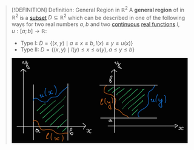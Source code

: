 >[!DEFINITION] Definition: General Region in $\mathbb{R}^2$
>A **general region** of in $\mathbb{R}^2$ is a [subset](../../Set%20Theory/Subset.md) $D\subseteq\mathbb{R}^2$ which can be described in one of the following ways for two real numbers $a,b$ and two [continuous](../../Analysis/Real%20Analysis/Functions/Continuity/Continuity.md) [real functions](../../Analysis/Real%20Analysis/Functions/Real%20Function.md) $l,u: [a;b] \to \mathbb{R}$:
>
>- Type I: $D = \{(x,y) \mid a\le x\le b, l(x) \le y \le u(x)\}$
>- Type II: $D = \{(x,y) \mid l(y) \le x \le u(y), a \le y \le b\}$
>
>![General Regions in 2D](Resources/General%20Regions%20in%202D.jpg)
>